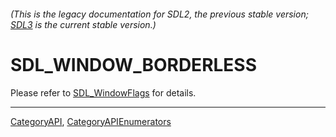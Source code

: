 ###### (This is the legacy documentation for SDL2, the previous stable version; [SDL3](https://wiki.libsdl.org/SDL3/) is the current stable version.)
# SDL_WINDOW_BORDERLESS

Please refer to [SDL_WindowFlags](SDL_WindowFlags) for details.

----
[CategoryAPI](CategoryAPI), [CategoryAPIEnumerators](CategoryAPIEnumerators)

